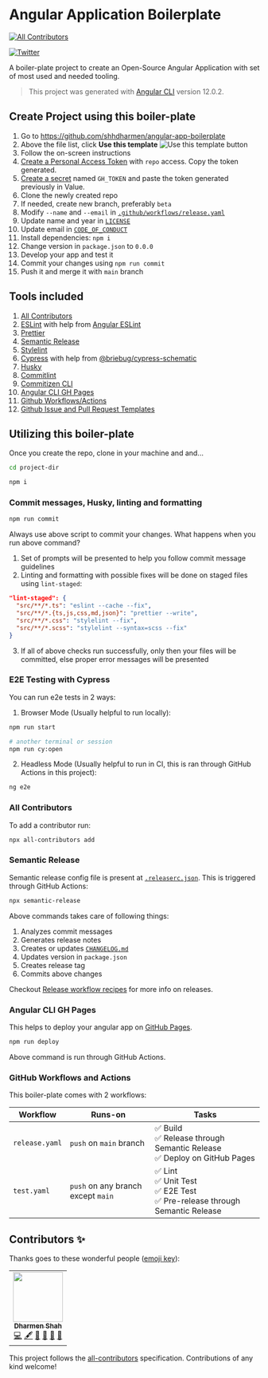 # Angular Application Boilerplate

<!-- ALL-CONTRIBUTORS-BADGE:START - Do not remove or modify this section -->

[![All Contributors](https://img.shields.io/badge/all_contributors-1-orange.svg?style=flat-square)](#contributors-)

<!-- ALL-CONTRIBUTORS-BADGE:END -->

[![Twitter](https://img.shields.io/twitter/url?style=social&url=https%3A%2F%2Fgithub.com%2Fshhdharmen%2Fangular-app-boilerplate)](https://twitter.com/intent/tweet?&url=https%3A%2F%2Fgithub.com%2Fshhdharmen%2Fangular-app-boilerplate&via=shhdharmen&text=A%20boiler-plate%20project%20to%20create%20an%20Open-Source%20@angular%20Application%20with%20set%20of%20most%20used%20and%20needed%20tooling.&hashtags=angular)

A boiler-plate project to create an Open-Source Angular Application with set of most used and needed tooling.

> This project was generated with [Angular CLI](https://github.com/angular/angular-cli) version 12.0.2.

## Create Project using this boiler-plate

1. Go to <https://github.com/shhdharmen/angular-app-boilerplate>
2. Above the file list, click **Use this template**
  ![Use this template button](https://docs.github.com/assets/images/help/repository/use-this-template-button.png)
3. Follow the on-screen instructions
4. [Create a Personal Access Token](https://docs.github.com/en/github/authenticating-to-github/keeping-your-account-and-data-secure/creating-a-personal-access-token) with `repo` access. Copy the token generated.
5. [Create a secret](https://docs.github.com/en/actions/reference/encrypted-secrets#creating-encrypted-secrets-for-a-repository) named `GH_TOKEN` and paste the token generated previously in Value.
6. Clone the newly created repo
7. If needed, create new branch, preferably `beta`
8. Modify `--name` and `--email` in [`.github/workflows/release.yaml`](./.github/workflows/release.yaml)
9. Update name and year in [`LICENSE`](./LICENSE)
10. Update email in [`CODE_OF_CONDUCT`](./CODE_OF_CONDUCT.md)
11. Install dependencies: `npm i`
12. Change version in `package.json` to `0.0.0`
13. Develop your app and test it
14. Commit your changes using `npm run commit`
15. Push it and merge it with `main` branch

## Tools included

1. [All Contributors](https://allcontributors.org/docs/en/cli/installation)
2. [ESLint](https://eslint.org/) with help from [Angular ESLint](https://github.com/angular-eslint/angular-eslint)
3. [Prettier](https://prettier.io/)
4. [Semantic Release](https://semantic-release.gitbook.io/)
5. [Stylelint](https://stylelint.io/)
6. [Cypress](cypress.io) with help from [@briebug/cypress-schematic](https://github.com/briebug/cypress-schematic)
7. [Husky](https://typicode.github.io/husky)
8. [Commitlint](http://commitlint.js.org/)
9. [Commitizen CLI](http://commitizen.github.io/cz-cli/)
10. [Angular CLI GH Pages](https://github.com/angular-schule/angular-cli-ghpages/#readme)
11. [Github Workflows/Actions](https://github.com/features/actions)
12. [Github Issue and Pull Request Templates](./.github)

## Utilizing this boiler-plate

Once you create the repo, clone in your machine and and...

```bash
cd project-dir
```
```bash
npm i
```

### Commit messages, Husky, linting and formatting

```bash
npm run commit
```

Always use above script to commit your changes. What happens when you run above command?

1. Set of prompts will be presented to help you follow commit message guidelines
2. Linting and formatting with possible fixes will be done on staged files using `lint-staged`:
  ```json
  "lint-staged": {
    "src/**/*.ts": "eslint --cache --fix",
    "src/**/*.{ts,js,css,md,json}": "prettier --write",
    "src/**/*.css": "stylelint --fix",
    "src/**/*.scss": "stylelint --syntax=scss --fix"
  }
  ```
3. If all of above checks run successfully, only then your files will be committed, else proper error messages will be presented

### E2E Testing with Cypress

You can run e2e tests in 2 ways:

1. Browser Mode (Usually helpful to run locally):
  ```bash
  npm run start
  
  # another terminal or session
  npm run cy:open
  ```
2. Headless Mode (Usually helpful to run in CI, this is ran through GitHub Actions in this project):
  ```bash
  ng e2e
  ```

### All Contributors

To add a contributor run:

```bash
npx all-contributors add
```

### Semantic Release

Semantic release config file is present at [`.releaserc.json`](./.releaserc.json). This is triggered through GitHub Actions:

```bash
npx semantic-release
```

Above commands takes care of following things:

1. Analyzes commit messages
2. Generates release notes
3. Creates or updates [`CHANGELOG.md`](./CHANGELOG.md)
4. Updates version in `package.json`
5. Creates release tag
6. Commits above changes

Checkout [Release workflow recipes](https://semantic-release.gitbook.io/semantic-release/recipes/recipes#release-workflow) for more info on releases.

### Angular CLI GH Pages

This helps to deploy your angular app on [GitHub Pages](https://pages.github.com/).

```bash
npm run deploy
```

Above command is run through GitHub Actions.

### GitHub Workflows and Actions

This boiler-plate comes with 2 workflows:

| Workflow | Runs-on | Tasks |
| - | - | - |
| `release.yaml` | `push` on `main` branch | ✅ Build<br>✅ Release through Semantic Release<br>✅ Deploy on GitHub Pages |
| `test.yaml` | `push` on any branch except `main` | ✅ Lint<br>✅ Unit Test<br>✅ E2E Test<br>✅ Pre-release through Semantic Release |

## Contributors ✨

Thanks goes to these wonderful people ([emoji key](https://allcontributors.org/docs/en/emoji-key)):

<!-- ALL-CONTRIBUTORS-LIST:START - Do not remove or modify this section -->
<!-- prettier-ignore-start -->
<!-- markdownlint-disable -->
<table>
  <tr>
    <td align="center"><a href="https://github.com/shhdharmen"><img src="https://avatars.githubusercontent.com/u/6831283?v=4?s=100" width="100px;" alt=""/><br /><sub><b>Dharmen Shah</b></sub></a><br /><a href="https://github.com/shhdharmen/material-components-theme-generator/commits?author=shhdharmen" title="Code">💻</a> <a href="#content-shhdharmen" title="Content">🖋</a> <a href="#design-shhdharmen" title="Design">🎨</a> <a href="https://github.com/shhdharmen/material-components-theme-generator/commits?author=shhdharmen" title="Documentation">📖</a> <a href="#ideas-shhdharmen" title="Ideas, Planning, & Feedback">🤔</a> <a href="#maintenance-shhdharmen" title="Maintenance">🚧</a></td>
  </tr>
</table>

<!-- markdownlint-restore -->
<!-- prettier-ignore-end -->

<!-- ALL-CONTRIBUTORS-LIST:END -->

This project follows the [all-contributors](https://github.com/all-contributors/all-contributors) specification. Contributions of any kind welcome!
